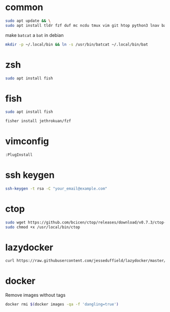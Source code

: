 # common
```bash
sudo apt update && \
sudo apt install tldr fzf duf mc ncdu tmux vim git htop python3 lnav bash-completion rsync bat neofetch speedtest-cli -y
```

make `batcat` a `bat` in debian  
```bash
mkdir -p ~/.local/bin && ln -s /usr/bin/batcat ~/.local/bin/bat
```

# zsh
```bash
sudo apt install fish 
```

# fish
```bash
sudo apt install fish 

fisher install jethrokuan/fzf
```

# vimconfig

```bash
:PlugInstall
```

# ssh keygen
```bash
ssh-keygen -t rsa -C "your_email@example.com"
```

# ctop
```bash
sudo wget https://github.com/bcicen/ctop/releases/download/v0.7.3/ctop-0.7.3-linux-amd64 -O /usr/local/bin/ctop 
sudo chmod +x /usr/local/bin/ctop
```

# lazydocker
```bash
curl https://raw.githubusercontent.com/jesseduffield/lazydocker/master/scripts/install_update_linux.sh | bash
```

# docker
Remove images without tags
```bash
docker rmi $(docker images -qa -f 'dangling=true')
```
